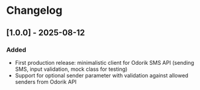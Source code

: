 # Changelog

## [1.0.0] - 2025-08-12
### Added
- First production release: minimalistic client for Odorik SMS API (sending SMS, input validation, mock class for testing)
- Support for optional sender parameter with validation against allowed senders from Odorik API